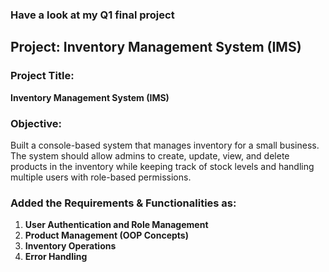### Have a look at my Q1 final project ###

## Project: Inventory Management System (IMS)

### Project Title:
**Inventory Management System (IMS)**

### Objective:

Built a console-based system that manages inventory for a small business. The system should allow admins to create, update, view, and delete products in the inventory while keeping track of stock levels and handling multiple users with role-based permissions.

### Added the Requirements & Functionalities as:

1. **User Authentication and Role Management**
2. **Product Management (OOP Concepts)**
3. **Inventory Operations**
4. **Error Handling**
   

